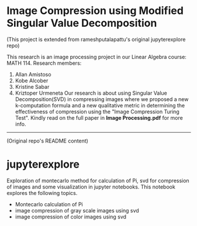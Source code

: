 # Image Compression using Modified Singular Value Decomposition
(This project is extended from rameshputalapattu's original jupyterexplore repo)

This research is an image processing project in our Linear Algebra course: MATH 114.
Research members:
1. Allan Amistoso
2. Kobe Alcober
3. Kristine Sabar
4. Kriztoper Urmeneta
Our research is about using Singular Value Decomposition(SVD) in compressing images where we proposed a new k-computation formula and a new qualitative metric in determining the effectiveness of compression using the "Image Compression Turing Test". Kindly read on the full paper in **Image Processing.pdf** for more info.



________________________________________________________________________________________________________________________
(Original repo's README content)
# jupyterexplore
Exploration of montecarlo method for calculation of Pi, svd for compression of images and some visualization in jupyter notebooks.
This notebook explores the following topics.
- Montecarlo calculation of Pi
- image compression of gray scale images using svd
- image compression of color images using svd
